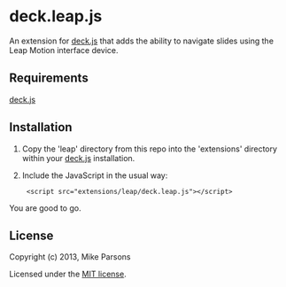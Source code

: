 deck.leap.js
============
An extension for [deck.js][] that adds the ability to navigate slides using the Leap Motion interface device.

Requirements
------------

[deck.js][]

Installation
------------

1. Copy the 'leap' directory from this repo into the 'extensions' directory within your [deck.js][] installation.
2. Include the JavaScript in the usual way:

        <script src="extensions/leap/deck.leap.js"></script>

You are good to go.

License
------------

Copyright (c) 2013, Mike Parsons

Licensed under the [MIT license][].


[deck.js]: https://github.com/imakewebthings/deck.js
[MIT license]: https://github.com/schnipz/deck.leap.js/blob/master/LICENSE.md